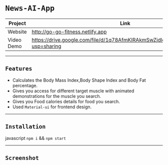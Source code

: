 # `News-AI-App`

| Project | Link |
| ------ | ------ |
| Website |  http://go-go-fitness.netlify.app
| Video Demo | https://drive.google.com/file/d/1q78AfmKIRAkmSwZjdlo3j8Vhzph1H4n_/view?usp=sharing
---
## `Features`
- Calculates the Body Mass Index,Body Shape Index and Body Fat percentage.
- Gives you access for different target muscle with animated demonstrations for the muscle you search. 
- Gives you Food calories details for food you search.
- Used `Material-ui` for frontend design.


---
## `Installation`

javascript
`npm i` &&
`npm start`



---


## `Screenshot`
